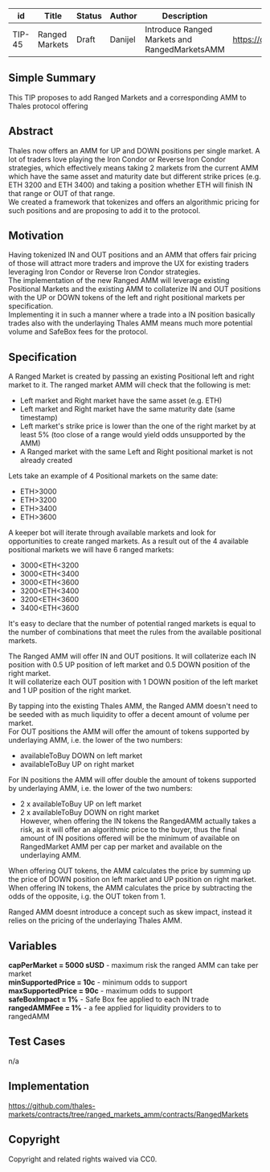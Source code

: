 | id     | Title                  | Status | Author  | Description             | Discussions to                | Created    |
| ------ | ---------------------- | ------ | ------- | ----------------------- | ----------------------------- | ---------- |
| TIP-45 | Ranged Markets | Draft  | Danijel | Introduce Ranged Markets and RangedMarketsAMM | https://discord.gg/rPpPcMXSeU | 2022-04-29 |

## Simple Summary

This TIP proposes to add Ranged Markets and a corresponding AMM to Thales protocol offering

## Abstract

Thales now offers an AMM for UP and DOWN positions per single market. A lot of traders love playing the Iron Condor or Reverse Iron Condor strategies, which effectively means taking 2 markets from the current AMM which have the same asset and maturity date but different strike prices (e.g. ETH 3200 and ETH 3400) and taking a position whether ETH will finish IN that range or OUT of that range.  
We created a framework that tokenizes and offers an algorithmic pricing for such positions and are proposing to add it to the protocol.

## Motivation

Having tokenized IN and OUT positions and an AMM that offers fair pricing of those will attract more traders and improve the UX for existing traders leveraging Iron Condor or Reverse Iron Condor strategies.  
The implementation of the new Ranged AMM will leverage existing Positional Markets and the existing AMM to collaterize IN and OUT positions with the UP or DOWN tokens of the left and right positional markets per specification.  
Implementing it in such a manner where a trade into a IN position basically trades also with the underlaying Thales AMM means much more potential volume and SafeBox fees for the protocol.  

## Specification

A Ranged Market is created by passing an existing Positional left and right market to it. The ranged market AMM will check that the following is met:  
- Left market and Right market have the same asset (e.g. ETH)
- Left market and Right market have the same maturity date (same timestamp)
- Left market's strike price is lower than the one of the right market by at least 5% (too close of a range would yield odds unsupported by the AMM)
- A Ranged market with the same Left and Right positional market is not already created

Lets take an example of 4 Positional markets on the same date:
- ETH>3000  
- ETH>3200  
- ETH>3400  
- ETH>3600  

A keeper bot will iterate through available markets and look for opportunities to create ranged markets. As a result out of the 4 available positional markets we will have 6 ranged markets:  
- 3000<ETH<3200
- 3000<ETH<3400
- 3000<ETH<3600
- 3200<ETH<3400
- 3200<ETH<3600
- 3400<ETH<3600  


It's easy to declare that the number of potential ranged markets is equal to the number of combinations that meet the rules from the available positional markets.  

The Ranged AMM will offer IN and OUT positions.
It will collaterize each IN position with 0.5 UP position of left market and 0.5 DOWN position of the right market.  
It will collaterize each OUT position with 1 DOWN position of the left market and 1 UP position of the right market.  

By tapping into the existing Thales AMM, the Ranged AMM doesn't need to be seeded with as much liquidity to offer a decent amount of volume per market.  
For OUT positions the AMM will offer the amount of tokens supported by underlaying AMM, i.e. the lower of the two numbers:  
- availableToBuy DOWN on left market  
- availableToBuy UP on right market  

For IN positions the AMM will offer double the amount of tokens supported by underlaying AMM, i.e. the lower of the two numbers:  
- 2 x availableToBuy UP on left market  
- 2 x availableToBuy DOWN on right market  
However, when offering the IN tokens the RangedAMM actually takes a risk, as it will offer an algorithmic price to the buyer, thus the final amount of IN positions offered will be the minimum of available on RangedMarket AMM per cap per market and available on the underlaying AMM.  


When offering OUT tokens, the AMM calculates the price by summing up the price of DOWN position on left market and UP position on right market.  
When offering IN tokens, the AMM calculates the price by subtracting the odds of the opposite, i.g. the OUT token from 1.

Ranged AMM doesnt introduce a concept such as skew impact, instead it relies on the pricing of the underlaying Thales AMM.

## Variables

**capPerMarket = 5000 sUSD** - maximum risk the ranged AMM can take per market </br>
**minSupportedPrice = 10c** - minimum odds to support </br>
**maxSupportedPrice = 90c** - maximum odds to support </br>
**safeBoxImpact = 1%** - Safe Box fee applied to each IN trade </br>
**rangedAMMFee = 1%** - a fee applied for liquidity providers to to rangedAMM </br>

## Test Cases

n/a

## Implementation

https://github.com/thales-markets/contracts/tree/ranged_markets_amm/contracts/RangedMarkets

## Copyright

Copyright and related rights waived via CC0.
